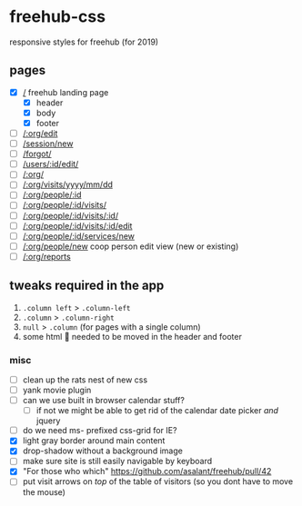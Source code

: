 # freehub-css
responsive styles for freehub (for 2019)

## pages
- [x] [/](https://johngravois.com/freehub-css/index.html) freehub landing page
  - [x] header
  - [x] body
  - [x] footer
- [ ] [/:org/edit](https://johngravois.com/freehub-css/bikebbq/edit/index.html)
- [ ] [/session/new](https://johngravois.com/freehub-css/session/new/index.html)
- [ ] [/forgot/](https://johngravois.com/freehub-css/forgot/index.html)
- [ ] [/users/:id/edit/](https://johngravois.com/freehub-css/users/123/index.html)
- [ ] [/:org/](https://johngravois.com/freehub-css/bikebbq/index.html)
- [ ] [/:org/visits/yyyy/mm/dd](https://johngravois.com/freehub-css/bikebbq/visits/2019/1/1/index.html)
- [ ] [/:org/people/:id](https://johngravois.com/freehub-css/bikebbq/people/123/index.html)
- [ ] [/:org/people/:id/visits/](https://johngravois.com/freehub-css/bikebbq/people/123/visits/index.html)
- [ ] [/:org/people/:id/visits/:id/](https://johngravois.com/freehub-css/bikebbq/people/123/visits/456/edit/index.html)
- [ ] [/:org/people/:id/visits/:id/edit](https://johngravois.com/freehub-css/bikebbq/people/123/visits/456/edit/index.html)
- [ ] [/:org/people/:id/services/new](https://johngravois.com/freehub-css/bikebbq/people/123/services/new/index.html)
- [ ] [/:org/people/new](https://johngravois.com/freehub-css/bikebbq/people/new/index.html) coop person edit view (new or existing)
- [ ] [/:org/reports](https://johngravois.com/freehub-css/bikebbq/reports/index.html)

## tweaks required in the app
1. `.column left` > `.column-left`
1. `.column` > `.column-right`
1. `null` > `.column` (for pages with a single column)
1. some html :cheese: needed to be moved in the header and footer

### misc

- [ ] clean up the rats nest of new css
- [ ] yank movie plugin
- [ ] can we use built in browser calendar stuff?
  - [ ] if not we might be able to get rid of the calendar date picker _and_ jquery
- [ ] do we need ms- prefixed css-grid for IE?
- [x] light gray border around main content
- [x] drop-shadow without a background image
- [ ] make sure site is still easily navigable by keyboard
- [x] "For those who which" https://github.com/asalant/freehub/pull/42
- [ ] put visit arrows on _top_ of the table of visitors (so you dont have to move the mouse)
